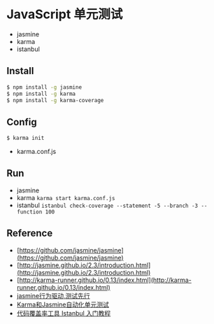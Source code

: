 JavaScript 单元测试
===

- jasmine
- karma
- istanbul

## Install

```sh
$ npm install -g jasmine
$ npm install -g karma
$ npm install -g karma-coverage
```

## Config

```sh
$ karma init
```

- karma.conf.js

## Run

- jasmine
- karma `karma start karma.conf.js`
- istanbul `istanbul check-coverage --statement -5 --branch -3 --function 100`

## Reference

- [https://github.com/jasmine/jasmine](https://github.com/jasmine/jasmine)
- [http://jasmine.github.io/2.3/introduction.html](http://jasmine.github.io/2.3/introduction.html)
- [http://karma-runner.github.io/0.13/index.html](http://karma-runner.github.io/0.13/index.html)
- [jasmine行为驱动,测试先行](http://blog.fens.me/nodejs-jasmine-bdd/)
- [Karma和Jasmine自动化单元测试](http://blog.fens.me/nodejs-karma-jasmine/)
- [代码覆盖率工具 Istanbul 入门教程](http://www.ruanyifeng.com/blog/2015/06/istanbul.html)
